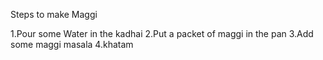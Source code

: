 Steps to make Maggi

1.Pour some Water in the kadhai
2.Put a packet of maggi in the pan
3.Add some maggi masala
4.khatam
